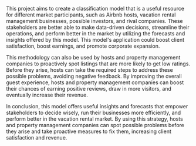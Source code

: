
This project aims to create a classification model that is a useful resource for different market participants, such as Airbnb hosts, vacation rental management businesses, possible investors, and rival companies. These stakeholders are better able to make data-driven decisions, streamline their operations, and perform better in the market by utilizing the forecasts and insights offered by this model. This model's application could boost client satisfaction, boost earnings, and promote corporate expansion. 

This methodology can also be used by hosts and property management companies to proactively spot listings that are more likely to get low ratings. Before they arise, hosts can take the required steps to address these possible problems, avoiding negative feedback. By improving the overall guest experience, hosts and property management companies can boost their chances of earning positive reviews, draw in more visitors, and eventually increase their revenue. 

In conclusion, this model offers useful insights and forecasts that empower stakeholders to decide wisely, run their businesses more efficiently, and perform better in the vacation rental market. By using this strategy, hosts and property management companies can spot possible problems before they arise and take proactive measures to fix them, increasing client satisfaction and revenue.
